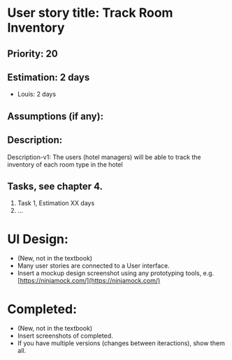 # User story title: Track Room Inventory


## Priority: 20


## Estimation: 2 days
* Louis: 2 days


## Assumptions (if any):


## Description:
Description-v1: The users (hotel managers) will be able to track the inventory of each room type in the hotel


## Tasks, see chapter 4.
1. Task 1, Estimation XX days
2. ...


# UI Design:
* (New, not in the textbook) 
* Many user stories are connected to a User interface.
* Insert a mockup design screenshot using any prototyping tools, e.g. [https://ninjamock.com/](https://ninjamock.com/)

# Completed:
* (New, not in the textbook) 
* Insert screenshots of completed. 
* If you have multiple versions (changes between iteractions), show them all.
